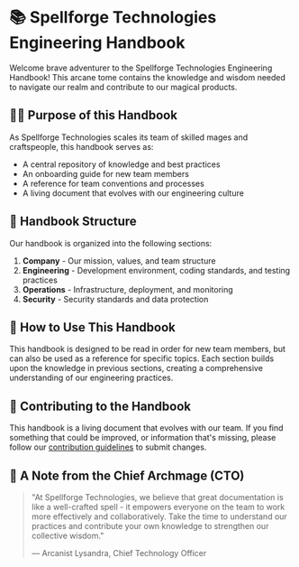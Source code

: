 # 📚 Spellforge Technologies Engineering Handbook

Welcome brave adventurer to the Spellforge Technologies Engineering Handbook! This arcane tome contains the knowledge and wisdom needed to navigate our realm and contribute to our magical products.

## 🧙‍♂️ Purpose of this Handbook

As Spellforge Technologies scales its team of skilled mages and craftspeople, this handbook serves as:

- A central repository of knowledge and best practices
- An onboarding guide for new team members
- A reference for team conventions and processes
- A living document that evolves with our engineering culture

## 📜 Handbook Structure

Our handbook is organized into the following sections:

1. **Company** - Our mission, values, and team structure
2. **Engineering** - Development environment, coding standards, and testing practices
3. **Operations** - Infrastructure, deployment, and monitoring
4. **Security** - Security standards and data protection

## 🔄 How to Use This Handbook

This handbook is designed to be read in order for new team members, but can also be used as a reference for specific topics. Each section builds upon the knowledge in previous sections, creating a comprehensive understanding of our engineering practices.

## 📝 Contributing to the Handbook

This handbook is a living document that evolves with our team. If you find something that could be improved, or information that's missing, please follow our [contribution guidelines](../CONTRIBUTING.md) to submit changes.

## 🌟 A Note from the Chief Archmage (CTO)

> "At Spellforge Technologies, we believe that great documentation is like a well-crafted spell - it empowers everyone on the team to work more effectively and collaboratively. Take the time to understand our practices and contribute your own knowledge to strengthen our collective wisdom."
>
> — Arcanist Lysandra, Chief Technology Officer
